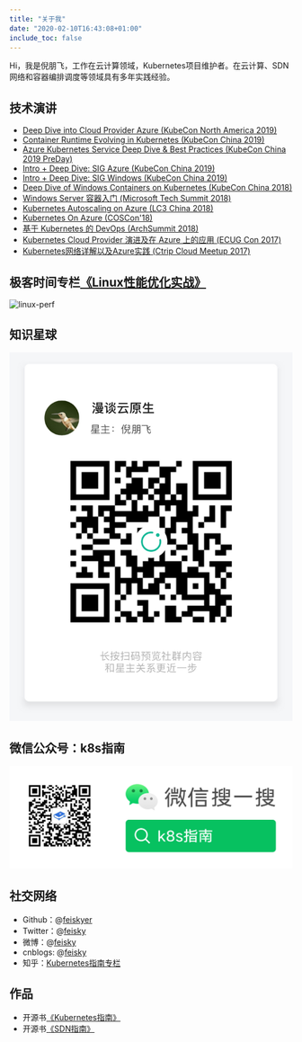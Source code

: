 ```yaml
---
title: "关于我"
date: "2020-02-10T16:43:08+01:00"
include_toc: false
---
```


Hi，我是倪朋飞，工作在云计算领域，Kubernetes项目维护者。在云计算、SDN网络和容器编排调度等领域具有多年实践经验。

## 技术演讲

- [Deep Dive into Cloud Provider Azure (KubeCon North America 2019)](https://sched.co/UagX)
- [Container Runtime Evolving in Kubernetes (KubeCon China 2019)](https://docs.google.com/presentation/d/1VOsV5uUqIplFIbi5bwMFaKDqHl9_Kd65QJqlz4ShxuY/edit?usp=sharing)
- [Azure Kubernetes Service Deep Dive & Best Practices (KubeCon China 2019 PreDay)](https://docs.google.com/presentation/d/16jiJidEWT9Y-uc5TUUM6T7PX38ivdTvnxKC2jNFjJfg/edit?usp=sharing)
- [Intro + Deep Dive: SIG Azure (KubeCon China 2019)](https://docs.google.com/presentation/d/1T9ODwofON9q8MPktflVAmBW8GZwy0pncIwcD9auEU-4/edit?usp=sharing)
- [Intro + Deep Dive: SIG Windows (KubeCon China 2019)](https://docs.google.com/presentation/d/1SqqV-UsghMRaAnTjT-OnVCWx0iBAg2oRbbt86IbKdok/edit?usp=sharing)
- [Deep Dive of Windows Containers on Kubernetes (KubeCon China 2018)](https://docs.google.com/presentation/d/15wMReKzENm4nR7I7N-MDBtQyQIKOgdM5XYguUKq6swk/edit?usp=sharing)
- [Windows Server 容器入门 (Microsoft Tech Summit 2018)](https://docs.google.com/presentation/d/1FMj_lr-Fz9szUkDlsSNRMvBaROyHLpA07-A8GKoSaMk/edit?usp=sharing)
- [Kubernetes Autoscaling on Azure (LC3 China 2018)](https://docs.google.com/presentation/d/1hTABupx9c3bMw_gIkdpPLAy0uRSPby4ZOeIN48bYETE/edit?usp=sharing)
- [Kubernetes On Azure (COSCon'18)](https://docs.google.com/presentation/d/1iyu97lbelQR4gIAayMn7GyYtNKYCza_am7rPpYtaky8/edit?usp=sharing)
- [基于 Kubernetes 的 DevOps (ArchSummit 2018)](https://docs.google.com/presentation/d/10ADxjZU_kF0ZHNjCU35dpXm8-JFApEjKgggC7gQtHCo/edit?usp=sharing)
- [Kubernetes Cloud Provider 演进及在 Azure 上的应用 (ECUG Con 2017)](http://www.itdks.com/Course/detail?id=9001)
- [Kubernetes网络详解以及Azure实践 (Ctrip Cloud Meetup 2017)](https://www.zs.itdks.com/dakalive/detail/8601)

## 极客时间专栏[《Linux性能优化实战》](https://time.geekbang.org/column/intro/140)

![linux-perf](https://github.com/feiskyer/linux-perf-examples/raw/master/images/intro.jpg)

## 知识星球

![zsxq](/images/zsxq.jpg)

## 微信公众号：k8s指南

![mp](/images/wx.jpeg)

## 社交网络

- Github：@[feiskyer](https://github.com/feiskyer)
- Twitter：@[feisky](https://twitter.com/feisky)
- 微博：@[feisky](https://weibo.com/371069890)
- cnblogs: @[feisky](http://www.cnblogs.com/feisky/)
- 知乎：[Kubernetes指南专栏](https://zhuanlan.zhihu.com/kubernetes)

## 作品

- 开源书[《Kubernetes指南》](https://github.com/feiskyer/kubernetes-handbook)
- 开源书[《SDN指南》](https://github.com/feiskyer/sdn-handbook)

